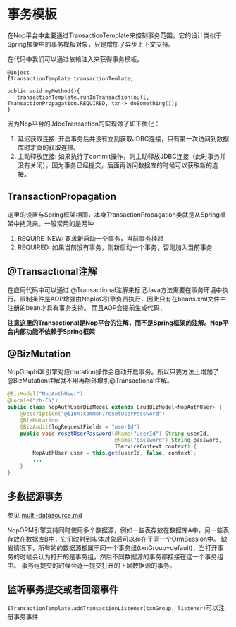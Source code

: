 # 事务模板

在Nop平台中主要通过TransactionTemplate来控制事务范围，它的设计类似于Spring框架中的事务模板对象，只是增加了异步上下文支持。

在代码中我们可以通过依赖注入来获得事务模板。

```
@Inject
ITransactionTemplate transactionTemlate;

public void myMethod(){
   transactionTemplate.runInTransaction(null, TransactionPropagation.REQUIRED, txn-> doSomething());
}
```

因为Nop平台的JdbcTransaction的实现做了如下优化：

1. 延迟获取连接: 开启事务后并没有立刻获取JDBC连接，只有第一次访问到数据库时才真的获取连接。
2. 主动释放连接: 如果执行了commit操作，则主动释放JDBC连接（此时事务并没有关闭）。因为事务已经提交，后面再访问数据库的时候可以获取新的连接。

## TransactionPropagation
这里的设置与Spring框架相同，本身TransactionPropagation类就是从Spring框架中拷贝来。一般常用的是两种

1. REQUIRE_NEW: 要求新启动一个事务，当前事务挂起
2. REQUIRED: 如果当前没有事务，则新启动一个事务，否则加入当前事务

## @Transactional注解

在应用代码中可以通过 @Transactional注解来标记Java方法需要在事务环境中执行。限制条件是AOP增强由NopIoC引擎负责执行，因此只有在beans.xml文件中注册的bean才具有事务支持。
而且AOP会提前生成代码，

**注意这里的Transactional是Nop平台的注解，而不是Spring框架的注解。Nop平台内部功能不依赖于Spring框架**

## @BizMutation

NopGraphQL引擎对应mutation操作会自动开启事务。所以只要方法上增加了@BizMutation注解就不用再额外增肌@Transactional注解。

```java
@BizModel("NopAuthUser")
@Locale("zh-CN")
public class NopAuthUserBizModel extends CrudBizModel<NopAuthUser> {
    @Description("@i18n:common.resetUserPassword")
    @BizMutation
    @BizAudit(logRequestFields = "userId")
    public void resetUserPassword(@Name("userId") String userId,
                                  @Name("password") String password,
                                  IServiceContext context) {
        NopAuthUser user = this.get(userId, false, context);
        ...
    }
}
```

## 多数据源事务

参见 [multi-datasource.md](multi-datasource.md)

NopORM引擎支持同时使用多个数据源，例如一些表存放在数据库A中，另一些表存放在数据库B中，它们映射到实体对象后可以存在于同一个OrmSession中。
缺省情况下，所有的的数据源都属于同一个事务组(txnGroup=default)，当打开事务的时候会认为打开的是事务组，然后不同数据源的事务都挂接在这一个事务组中。
事务组提交的时候会逐一提交打开的下层数据源的事务。

## 监听事务提交或者回滚事件

`ITransactionTemplate.addTransactionListener(txnGroup, listener)`可以注册事务事件

